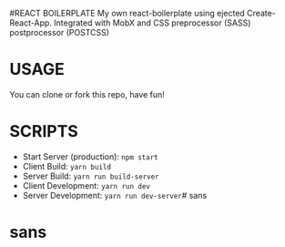 #REACT BOILERPLATE 
My own react-boilerplate using ejected Create-React-App.
Integrated with MobX and CSS preprocessor (SASS) postprocessor (POSTCSS)

# USAGE
You can clone or fork this repo, have fun!

# SCRIPTS
- Start Server (production): `npm start`
- Client Build: `yarn build`
- Server Build: `yarn run build-server`
- Client Development: `yarn run dev `
- Server Development: `yarn run dev-server`# sans
# sans
